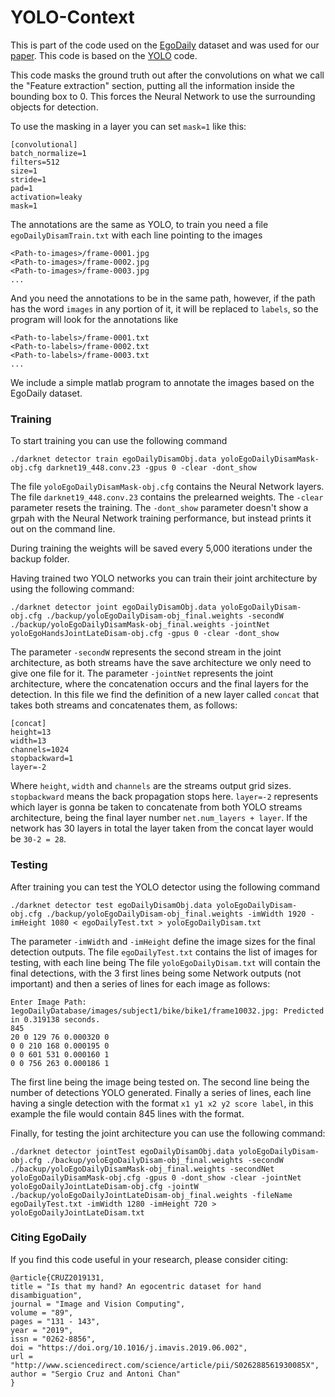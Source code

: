 # YOLO-Context
This is part of the code used on the [EgoDaily](https://github.com/sercruzg/EgoDaily) dataset and was used for our [paper](https://doi.org/10.1016/j.imavis.2019.06.002). This code is based on the [YOLO](https://github.com/pjreddie/darknet) code.

This code masks the ground truth out after the convolutions on what we call the "Feature extraction" section, putting all the information inside the bounding box to 0. This forces the Neural Network to use the surrounding objects for detection.

To use the masking in a layer you can set ``mask=1`` like this:

```
[convolutional]
batch_normalize=1
filters=512
size=1
stride=1
pad=1
activation=leaky
mask=1
```
The annotations are the same as YOLO, to train you need a file ``egoDailyDisamTrain.txt`` with each line pointing to the images 

```
<Path-to-images>/frame-0001.jpg
<Path-to-images>/frame-0002.jpg
<Path-to-images>/frame-0003.jpg
...
```

And you need the annotations to be in the same path, however, if the path has the word ``images`` in any portion of it, it will be replaced to ``labels``, so the program will look for the annotations like 

```
<Path-to-labels>/frame-0001.txt
<Path-to-labels>/frame-0002.txt
<Path-to-labels>/frame-0003.txt
...
```

We include a simple matlab program to annotate the images based on the EgoDaily dataset.

### Training

To start training you can use the following command

```
./darknet detector train egoDailyDisamObj.data yoloEgoDailyDisamMask-obj.cfg darknet19_448.conv.23 -gpus 0 -clear -dont_show
```

The file ``yoloEgoDailyDisamMask-obj.cfg`` contains the Neural Network layers. The file ``darknet19_448.conv.23`` contains the prelearned weights. The ``-clear`` parameter resets the training. The ``-dont_show`` parameter doesn't show a grpah with the Neural Network training performance, but instead prints it out on the command line. 

During training the weights will be saved every 5,000 iterations under the backup folder.

Having trained two YOLO networks you can train their joint architecture by using the following command:

```
./darknet detector joint egoDailyDisamObj.data yoloEgoDailyDisam-obj.cfg ./backup/yoloEgoDailyDisam-obj_final.weights -secondW ./backup/yoloEgoDailyDisamMask-obj_final.weights -jointNet yoloEgoHandsJointLateDisam-obj.cfg -gpus 0 -clear -dont_show 
```

The parameter ``-secondW`` represents the second stream in the joint architecture, as both streams have the save architecture we only need to give one file for it. The parameter ``-jointNet`` represents the joint architecture, where the concatenation occurs and the final layers for the detection. In this file we find the definition of a new layer called ``concat`` that takes both streams and concatenates them, as follows:

```
[concat]
height=13
width=13
channels=1024
stopbackward=1
layer=-2
```

Where ``height``, ``width`` and ``channels`` are the streams output grid sizes. ``stopbackward`` means the back propagation stops here. ``layer=-2`` represents which layer is gonna be taken to concatenate from both YOLO streams architecture, being the final layer number ``net.num_layers + layer``. If the network has 30 layers in total the layer taken from the concat layer would be ``30-2 = 28``.

### Testing

After training you can test the YOLO detector using the following command

```
./darknet detector test egoDailyDisamObj.data yoloEgoDailyDisam-obj.cfg ./backup/yoloEgoDailyDisam-obj_final.weights -imWidth 1920 -imHeight 1080 < egoDailyTest.txt > yoloEgoDailyDisam.txt
```

The parameter ``-imWidth`` and ``-imHeight`` define the image sizes for the final detection outputs. The file ``egoDailyTest.txt`` contains the list of images for testing, with each line being
The file ``yoloEgoDailyDisam.txt`` will contain the final detections, with the 3 first lines being some Network outputs (not important) and then a series of lines for each image as follows:

```
Enter Image Path: 1egoDailyDatabase/images/subject1/bike/bike1/frame10032.jpg: Predicted in 0.319138 seconds.
845
20 0 129 76 0.000320 0
0 0 210 168 0.000195 0
0 0 601 531 0.000160 1
0 0 756 263 0.000186 1
```

The first line being the image being tested on. The second line being the number of detections YOLO generated. Finally a series of lines, each line having a single detection with the format ``x1 y1 x2 y2 score label``, in this example the file would contain 845 lines with the format.


Finally, for testing the joint architecture you can use the following command:

```
./darknet detector jointTest egoDailyDisamObj.data yoloEgoDailyDisam-obj.cfg ./backup/yoloEgoDailyDisam-obj_final.weights -secondW ./backup/yoloEgoDailyDisamMask-obj_final.weights -secondNet yoloEgoDailyDisamMask-obj.cfg -gpus 0 -dont_show -clear -jointNet yoloEgoDailyJointLateDisam-obj.cfg -jointW ./backup/yoloEgoDailyJointLateDisam-obj_final.weights -fileName egoDailyTest.txt -imWidth 1280 -imHeight 720 > yoloEgoDailyJointLateDisam.txt
```

### Citing EgoDaily
If you find this code useful in your research, please consider citing:
```
@article{CRUZ2019131,
title = "Is that my hand? An egocentric dataset for hand disambiguation",
journal = "Image and Vision Computing",
volume = "89",
pages = "131 - 143",
year = "2019",
issn = "0262-8856",
doi = "https://doi.org/10.1016/j.imavis.2019.06.002",
url = "http://www.sciencedirect.com/science/article/pii/S026288561930085X",
author = "Sergio Cruz and Antoni Chan"
}
```